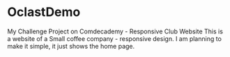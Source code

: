 # OclastDemo
My Challenge Project on Comdecademy - Responsive Club Website
This is a website of a Small coffee company - responsive design.
I am planning to make it simple, it just shows the home page.
